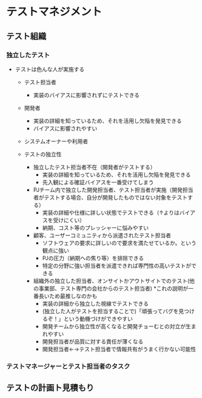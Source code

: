 # テストマネジメント

## テスト組織
### 独立したテスト
- テストは色んな人が実施する
  - テスト担当者
    - 実装のバイアスに影響されずにテストできる
  - 開発者
    - 実装の詳細を知っているため、それを活用し欠陥を発見できる
    - バイアスに影響されやすい
  - システムオーナーや利用者

  - テストの独立性
    - 独立したテスト担当者不在（開発者がテストする）
      - 実装の詳細を知っているため、それを活用し欠陥を発見できる
      - 先入観による確証バイアスを一番受けてしまう
    - PJチーム内で独立した開発担当者、テスト担当者が実施（開発担当者がテストする場合、自分が開発したものではない対象をテストする）
      - 実装の詳細や仕様に詳しい状態でテストできる（↑よりはバイアスを受けにくい）
      - 納期、コスト等のプレッシャーに悩みやすい
    - 顧客、ユーザーコミュニティから派遣されたテスト担当者
      - ソフトウェアの要求に詳しいので要求を満たせているか。という観点に強い
      - PJの圧力（納期への焦り等）を排除できる
      - 特定の分野に強い担当者を派遣できれば専門性の高いテストができる
    - 組織外の独立した担当者、オンサイトかアウトサイトでのテスト(他の事業部、テスト専門の会社からのテスト担当者) *これの説明が一番長いため最推しなのかも
      - 実装の詳細から独立した視線でテストできる
      - (独立した人がテストを担当することで)「頑張ってバグを見つけるぞ！」という動機づけができやすい
      - 開発チームから独立性が高くなると開発チョーむとの対立が生まれやすい
      - 開発担当者が品質に対する責任が薄くなる
      - 開発担当者←→テスト担当者で情報共有がうまく行かない可能性

### テストマネージャーとテスト担当者のタスク


## テストの計画ト見積もり
